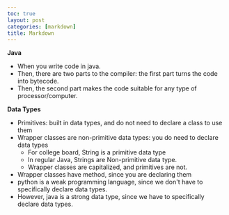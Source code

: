 ```yaml
---
toc: true
layout: post
categories: [markdown]
title: Markdown
---
```


**Java**
- When you write code in java. 
- Then, there are two parts to the compiler: the first part turns the code into bytecode. 
- Then, the second part makes the code suitable for any type of processor/computer. 

**Data Types**
- Primitives: built in data types, and do not need to declare a class to use them
- Wrapper classes are non-primitive data types: you do need to declare data types
    - For college board, String is a primitive data type
    - In regular Java, Strings are Non-primitive data type.
    - Wrapper classes are capitalized, and primitives are not.  
- Wrapper classes have method, since you are declaring them 
- python is a weak programming language, since we don't have to specifically declare data types. 
- However, java is a strong data type, since we have to specifically declare data types. 